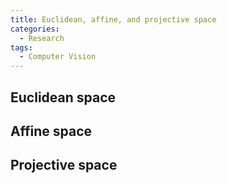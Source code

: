 ```yaml
---
title: Euclidean, affine, and projective space
categories: 
  - Research
tags:
  - Computer Vision
---
```


## Euclidean space


## Affine space


## Projective space